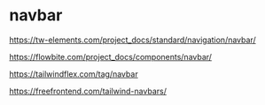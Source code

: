 # navbar

<!-- Contenuto migrato da _docs/navbar.txt -->

https://tw-elements.com/project_docs/standard/navigation/navbar/

https://flowbite.com/project_docs/components/navbar/

https://tailwindflex.com/tag/navbar

https://freefrontend.com/tailwind-navbars/


